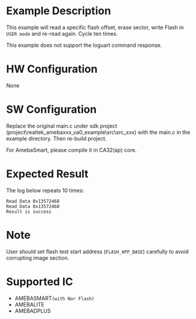 # Example Description

This example will read a specific flash offset, erase sector, write Flash in `USER mode` and re-read again. Cycle ten times.

This example does not support the loguart command response.

# HW Configuration

None

# SW Configuration

Replace the original main.c under sdk project (project\realtek_amebaxxx_va0_example\src\src_xxx) with the main.c in the example directory. Then re-build project. 

For AmebaSmart, please compile it in CA32(ap) core. 

# Expected Result

The log below repeats 10 times:
```
Read Data 0x13572468
Read Data 0x13572468
Result is success
```

# Note

User should set flash test start address (`FLASH_APP_BASE`) carefully to avoid corrupting image section.

# Supported IC

* AMEBASMART`(with Nor Flash)`
* AMEBALITE
* AMEBADPLUS